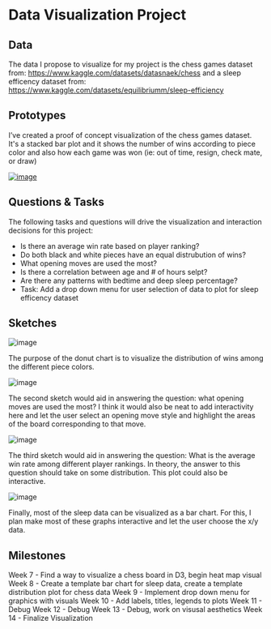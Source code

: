 # Data Visualization Project

## Data

The data I propose to visualize for my project is the chess games dataset from: https://www.kaggle.com/datasets/datasnaek/chess and a sleep efficency dataset from: https://www.kaggle.com/datasets/equilibriumm/sleep-efficiency 

## Prototypes

I’ve created a proof of concept visualization of the chess games dataset. It's a stacked bar plot and it shows the number of wins according to piece color and also how each game was won (ie: out of time, resign, check mate, or draw) 

[![image](https://user-images.githubusercontent.com/63068410/220152729-07241e1e-eac5-43be-80e2-1050dbc43901.png)
](https://vizhub.com/mcash8/294e9f53232746f1ac892105dc724be9)

## Questions & Tasks

The following tasks and questions will drive the visualization and interaction decisions for this project:

 *  Is there an average win rate based on player ranking?
 *  Do both black and white pieces have an equal distrubution of wins?
 *  What opening moves are used the most?
 *  Is there a correlation between age and # of hours selpt?
 *  Are there any patterns with bedtime and deep sleep percentage?
 *  Task: Add a drop down menu for user selection of data to plot for sleep efficency dataset

## Sketches
 
![image](https://user-images.githubusercontent.com/63068410/220155332-c287ffc0-7fa4-4c22-beba-7a39cd0f85fd.png)

The purpose of the donut chart is to visualize the distribution of wins among the different piece colors. 

![image](https://user-images.githubusercontent.com/63068410/220155576-7fab3cd9-4506-4096-b8a7-2450a3a14305.png)

The second sketch would aid in answering the question: what opening moves are used the most? I think it would also be neat to add interactivity here and let the user select an opening move style and highlight the areas of the board corresponding to that move. 

![image](https://user-images.githubusercontent.com/63068410/220155643-dc18776d-fdcf-4c52-9faa-ed71897105f7.png)

The third sketch would aid in answering the question: What is the average win rate among different player rankings. In theory, the answer to this question should take on some distribution. This plot could also be interactive. 

![image](https://user-images.githubusercontent.com/63068410/220155687-04534372-e587-40d8-8379-d52b318b3217.png)

Finally, most of the sleep data can be visualized as a bar chart. For this, I plan make most of these graphs interactive and let the user choose the x/y data. 


## Milestones
Week 7 - Find a way to visualize a chess board in D3, begin heat map visual
Week 8 - Create a template bar chart for sleep data, create a template distribution plot for chess data
Week 9 - Implement drop down menu for graphics with visuals
Week 10 - Add labels, titles, legends to plots
Week 11 - Debug 
Week 12 - Debug
Week 13 - Debug, work on visusal aesthetics 
Week 14 - Finalize Visualization
